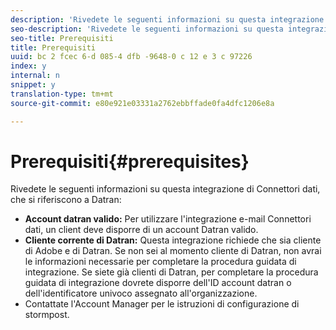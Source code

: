 ```yaml
---
description: 'Rivedete le seguenti informazioni su questa integrazione di Connettori dati in quanto correlate a Datran '
seo-description: 'Rivedete le seguenti informazioni su questa integrazione di Connettori dati in quanto correlate a Datran '
seo-title: Prerequisiti
title: Prerequisiti
uuid: bc 2 fcec 6-d 085-4 dfb -9648-0 c 12 e 3 c 97226
index: y
internal: n
snippet: y
translation-type: tm+mt
source-git-commit: e80e921e03331a2762ebbffade0fa4dfc1206e8a

---
```



# Prerequisiti{#prerequisites}

Rivedete le seguenti informazioni su questa integrazione di Connettori dati, che si riferiscono a Datran:

* **Account datran valido:** Per utilizzare l'integrazione e-mail Connettori dati, un client deve disporre di un account Datran valido.
* **Cliente corrente di Datran:** Questa integrazione richiede che sia cliente di Adobe e di Datran. Se non sei al momento cliente di Datran, non avrai le informazioni necessarie per completare la procedura guidata di integrazione. Se siete già clienti di Datran, per completare la procedura guidata di integrazione dovrete disporre dell'ID account datran o dell'identificatore univoco assegnato all'organizzazione.
* Contattate l'Account Manager per le istruzioni di configurazione di stormpost.

